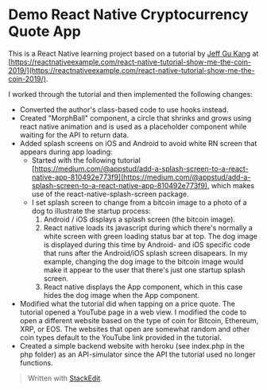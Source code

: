 # Demo React Native Cryptocurrency Quote App
This is a React Native learning project based on a tutorial by [Jeff Gu Kang](https://github.com/JeffGuKang) at 
[https://reactnativeexample.com/react-native-tutorial-show-me-the-coin-2019/](https://reactnativeexample.com/react-native-tutorial-show-me-the-coin-2019/).

I worked through the tutorial and then implemented the following changes:
-   Converted the author's class-based code to use hooks instead.
-   Created "MorphBall" component, a circle that shrinks and grows using react native animation and is used as a placeholder component while waiting for the API to return data.
-   Added splash screens on iOS and Android to avoid white RN screen that appears during app loading:
    - Started with the following tutorial [https://medium.com/@appstud/add-a-splash-screen-to-a-react-native-app-810492e773f9](https://medium.com/@appstud/add-a-splash-screen-to-a-react-native-app-810492e773f9), which makes use of the react-native-splash-screen package.
    - I set splash screen to change from a bitcoin image to a photo of a dog to illustrate the startup process:
        1) Android / iOS displays a splash screen (the bitcoin image).
        2) React native loads its javascript during which there's normally a white screen with green loading status bar at top. The dog image is displayed during this time by Android- and iOS specific code that runs after the Android/iOS splash screen disapears. In my example, changing the dog image to the bitcoin image would make it appear to the user that there's just one startup splash screen.
        3) React native displays the App component, which in this case hides the dog image when the App component.
-   Modified what the tutorial did when tapping on a price quote. The tutorial opened a YouTube page in a web view. I modified the code to open a different website based on the type of coin for Bitcoin, Ethereum, XRP, or EOS. The websites that open are somewhat random and other coin types default to the YouTube link provided in the tutorial.
-   Created a simple backend website with heroku (see index.php in the php folder) as an API-simulator since the API the tutorial used no longer functions.


> Written with [StackEdit](https://stackedit.io/).